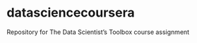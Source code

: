 datasciencecoursera
===================

Repository for The Data Scientist’s Toolbox course assignment

